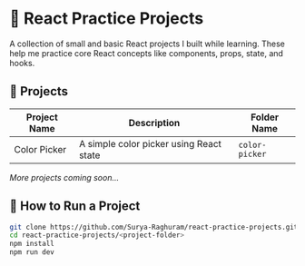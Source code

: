 # 🎨 React Practice Projects

A collection of small and basic React projects I built while learning. These help me practice core React concepts like components, props, state, and hooks.

## 📁 Projects

| Project Name   | Description         | Folder Name     |
|----------------|---------------------|------------------|
| Color Picker   | A simple color picker using React state | `color-picker` |

_More projects coming soon..._

## 🚀 How to Run a Project

```bash
git clone https://github.com/Surya-Raghuram/react-practice-projects.git
cd react-practice-projects/<project-folder>
npm install
npm run dev
